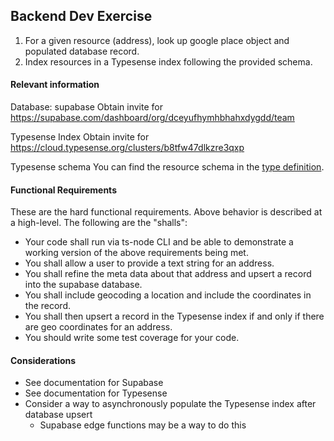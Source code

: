 ## Backend Dev Exercise

1. For a given resource (address), look up google place object and populated database record.
1. Index resources in a Typesense index following the provided schema.

#### Relevant information

Database: supabase
Obtain invite for https://supabase.com/dashboard/org/dceyufhymhbhahxdygdd/team

Typesense Index
Obtain invite for https://cloud.typesense.org/clusters/b8tfw47dlkzre3qxp

Typesense schema
You can find the resource schema in the [type definition](../../types/resource.d.ts).

#### Functional Requirements

These are the hard functional requirements. Above behavior is described at a high-level. The following are the "shalls":
- Your code shall run via ts-node CLI and be able to demonstrate a working version of the above requirements being met.
- You shall allow a user to provide a text string for an address.
- You shall refine the meta data about that address and upsert a record into the supabase database.
- You shall include geocoding a location and include the coordinates in the record.
- You shall then upsert a record in the Typesense index if and only if there are geo coordinates for an address.
- You should write some test coverage for your code.

#### Considerations
- See documentation for Supabase
- See documentation for Typesense
- Consider a way to asynchronously populate the Typesense index after database upsert
  - Supabase edge functions may be a way to do this
